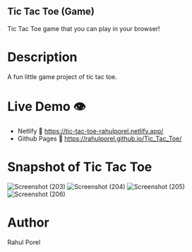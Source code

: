 ## Tic Tac Toe (Game)

Tic Tac Toe game that you can play in your browser!

# Description

A fun little game project of tic tac toe.

# Live Demo 👁️

- Netlify 🔗
  https://tic-tac-toe-rahulporel.netlify.app/
- Github Pages 🔗
  https://rahulporel.github.io/Tic_Tac_Toe/

# Snapshot of Tic Tac Toe

![Screenshot (203)](https://github.com/RahulPorel/Tic_Tac_Toe/assets/98636266/300b5375-c844-4b9d-b99f-ce7dc0f4d550)
![Screenshot (204)](https://github.com/RahulPorel/Tic_Tac_Toe/assets/98636266/08e198d7-c5a0-41d6-89e3-5de99e58cfec)
![Screenshot (205)](https://github.com/RahulPorel/Tic_Tac_Toe/assets/98636266/daea392d-a63d-41ee-805c-7c751313e84d)
![Screenshot (206)](https://github.com/RahulPorel/Tic_Tac_Toe/assets/98636266/66f73b1e-c2f0-4826-9ea8-24f3f496377c)

# Author

Rahul Porel
